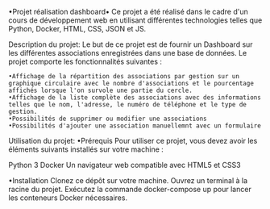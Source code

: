 •Projet réalisation dashboard•
Ce projet a été réalisé dans le cadre d'un cours de développement web en utilisant différentes technologies telles que Python, Docker, HTML, CSS, JSON et JS.

Description du projet:
Le but de ce projet est de fournir un Dashboard sur les différentes associations enregistrées dans une base de données. Le projet comporte les fonctionnalités suivantes :

	•Affichage de la répartition des associations par gestion sur un graphique circulaire avec le nombre d'associations et le pourcentage affichés lorsque l'on survole une partie du cercle.
	•Affichage de la liste complète des associations avec des informations telles que le nom, l'adresse, le numéro de téléphone et le type de gestion.
	•Possibilités de supprimer ou modifier une associations
	•Possibilités d'ajouter une association manuellemnt avec un formulaire
	
Utilisation du projet:
•Prérequis
Pour utiliser ce projet, vous devez avoir les éléments suivants installés sur votre machine :

Python 3
Docker
Un navigateur web compatible avec HTML5 et CSS3

•Installation
Clonez ce dépôt sur votre machine.
Ouvrez un terminal à la racine du projet.
Exécutez la commande docker-compose up pour lancer les conteneurs Docker nécessaires.
